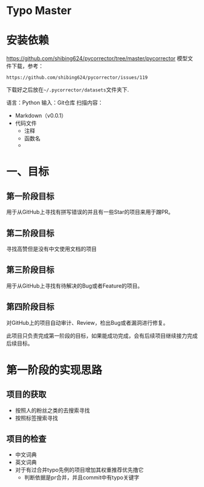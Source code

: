 # Typo Master


# 安装依赖

https://github.com/shibing624/pycorrector/tree/master/pycorrector
模型文件下载，参考：
```text
https://github.com/shibing624/pycorrector/issues/119
```
下载好之后放在`~/.pycorrector/datasets`文件夹下.




语言：Python
输入：Git仓库
扫描内容：
- Markdown（v0.0.1）
- 代码文件
  - 注释
  - 函数名 
  - 





# 一、目标

## 第一阶段目标  

用于从GitHub上寻找有拼写错误的并且有一些Star的项目来用于蹭PR。

## 第二阶段目标

寻找高赞但是没有中文使用文档的项目 

## 第三阶段目标

用于从GitHub上寻找有待解决的Bug或者Feature的项目。 

## 第四阶段目标

对GitHub上的项目自动审计、Review，检出Bug或者漏洞进行修复。



此项目只负责完成第一阶段的目标，如果能成功完成，会有后续项目继续接力完成后续目标。



# 第一阶段的实现思路

## 项目的获取 

- 按照人的粉丝之类的去搜索寻找
- 按照标签搜索寻找

## 项目的检查

- 中文词典
- 英文词典 
- 对于有过合并typo先例的项目增加其权重推荐优先撸它
  - 判断依据是pr合并，并且commit中有typo关键字 









